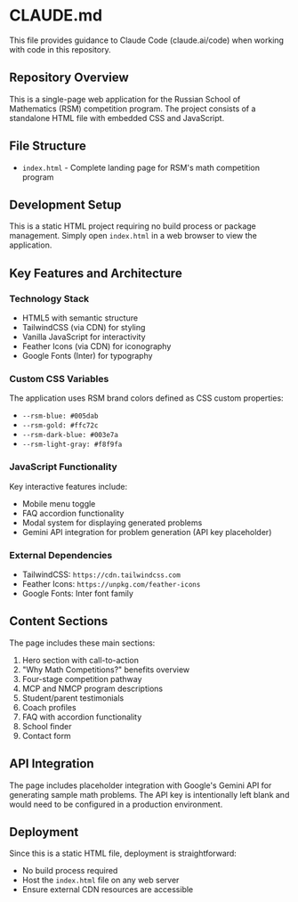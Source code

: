 # CLAUDE.md

This file provides guidance to Claude Code (claude.ai/code) when working with code in this repository.

## Repository Overview

This is a single-page web application for the Russian School of Mathematics (RSM) competition program. The project consists of a standalone HTML file with embedded CSS and JavaScript.

## File Structure

- `index.html` - Complete landing page for RSM's math competition program

## Development Setup

This is a static HTML project requiring no build process or package management. Simply open `index.html` in a web browser to view the application.

## Key Features and Architecture

### Technology Stack
- HTML5 with semantic structure
- TailwindCSS (via CDN) for styling
- Vanilla JavaScript for interactivity
- Feather Icons (via CDN) for iconography
- Google Fonts (Inter) for typography

### Custom CSS Variables
The application uses RSM brand colors defined as CSS custom properties:
- `--rsm-blue: #005dab`
- `--rsm-gold: #ffc72c`
- `--rsm-dark-blue: #003e7a`
- `--rsm-light-gray: #f8f9fa`

### JavaScript Functionality
Key interactive features include:
- Mobile menu toggle
- FAQ accordion functionality
- Modal system for displaying generated problems
- Gemini API integration for problem generation (API key placeholder)

### External Dependencies
- TailwindCSS: `https://cdn.tailwindcss.com`
- Feather Icons: `https://unpkg.com/feather-icons`
- Google Fonts: Inter font family

## Content Sections

The page includes these main sections:
1. Hero section with call-to-action
2. "Why Math Competitions?" benefits overview
3. Four-stage competition pathway
4. MCP and NMCP program descriptions
5. Student/parent testimonials
6. Coach profiles
7. FAQ with accordion functionality
8. School finder
9. Contact form

## API Integration

The page includes placeholder integration with Google's Gemini API for generating sample math problems. The API key is intentionally left blank and would need to be configured in a production environment.

## Deployment

Since this is a static HTML file, deployment is straightforward:
- No build process required
- Host the `index.html` file on any web server
- Ensure external CDN resources are accessible